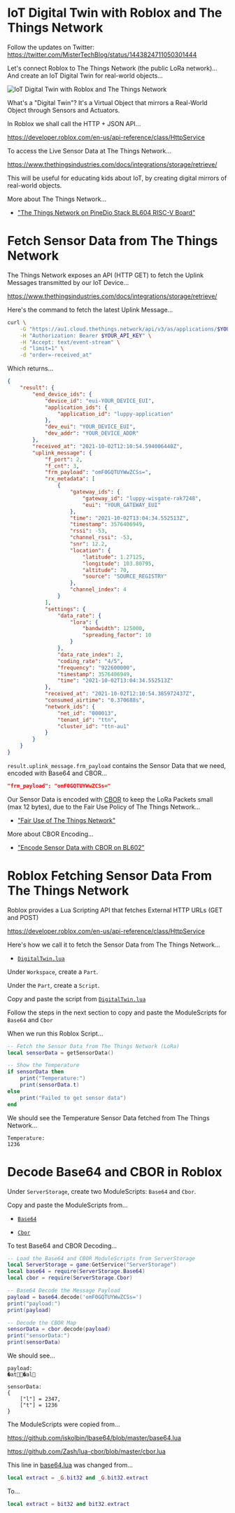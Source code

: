 # IoT Digital Twin with Roblox and The Things Network

Follow the updates on Twitter: https://twitter.com/MisterTechBlog/status/1443824711050301444

Let's connect Roblox to The Things Network (the public LoRa network)... And create an IoT Digital Twin for real-world objects...

![IoT Digital Twin with Roblox and The Things Network](https://lupyuen.github.io/images/digital-twin.jpg)

What's a "Digital Twin"? It's a Virtual Object that mirrors a Real-World Object through Sensors and Actuators.

In Roblox we shall call the HTTP + JSON API...

https://developer.roblox.com/en-us/api-reference/class/HttpService

To access the Live Sensor Data at The Things Network...

https://www.thethingsindustries.com/docs/integrations/storage/retrieve/

This will be useful for educating kids about IoT, by creating digital mirrors of real-world objects.

More about The Things Network...

-   ["The Things Network on PineDio Stack BL604 RISC-V Board"](https://lupyuen.github.io/articles/ttn)

# Fetch Sensor Data from The Things Network

The Things Network exposes an API (HTTP GET) to fetch the Uplink Messages transmitted by our IoT Device...

https://www.thethingsindustries.com/docs/integrations/storage/retrieve/

Here's the command to fetch the latest Uplink Message...

```bash
curl \
    -G "https://au1.cloud.thethings.network/api/v3/as/applications/$YOUR_APPLICATION_ID/packages/storage/uplink_message" \
    -H "Authorization: Bearer $YOUR_API_KEY" \
    -H "Accept: text/event-stream" \
    -d "limit=1" \
    -d "order=-received_at"
```

Which returns...

```json
{
    "result": {
        "end_device_ids": {
            "device_id": "eui-YOUR_DEVICE_EUI",
            "application_ids": {
                "application_id": "luppy-application"
            },
            "dev_eui": "YOUR_DEVICE_EUI",
            "dev_addr": "YOUR_DEVICE_ADDR"
        },
        "received_at": "2021-10-02T12:10:54.594006440Z",
        "uplink_message": {
            "f_port": 2,
            "f_cnt": 3,
            "frm_payload": "omF0GQTUYWwZCSs=",
            "rx_metadata": [
                {
                    "gateway_ids": {
                        "gateway_id": "luppy-wisgate-rak7248",
                        "eui": "YOUR_GATEWAY_EUI"
                    },
                    "time": "2021-10-02T13:04:34.552513Z",
                    "timestamp": 3576406949,
                    "rssi": -53,
                    "channel_rssi": -53,
                    "snr": 12.2,
                    "location": {
                        "latitude": 1.27125,
                        "longitude": 103.80795,
                        "altitude": 70,
                        "source": "SOURCE_REGISTRY"
                    },
                    "channel_index": 4
                }
            ],
            "settings": {
                "data_rate": {
                    "lora": {
                        "bandwidth": 125000,
                        "spreading_factor": 10
                    }
                },
                "data_rate_index": 2,
                "coding_rate": "4/5",
                "frequency": "922600000",
                "timestamp": 3576406949,
                "time": "2021-10-02T13:04:34.552513Z"
            },
            "received_at": "2021-10-02T12:10:54.385972437Z",
            "consumed_airtime": "0.370688s",
            "network_ids": {
                "net_id": "000013",
                "tenant_id": "ttn",
                "cluster_id": "ttn-au1"
            }
        }
    }
}
```

`result.uplink_message.frm_payload` contains the Sensor Data that we need, encoded with Base64 and CBOR...

```json
"frm_payload": "omF0GQTUYWwZCSs="
```

Our Sensor Data is encoded with [CBOR](https://en.wikipedia.org/wiki/CBOR) to keep the LoRa Packets small (max 12 bytes), due to the Fair Use Policy of The Things Network...

-   ["Fair Use of The Things Network"](https://lupyuen.github.io/articles/ttn#fair-use-of-the-things-network)

More about CBOR Encoding...

-   ["Encode Sensor Data with CBOR on BL602"](https://lupyuen.github.io/articles/cbor)

# Roblox Fetching Sensor Data From The Things Network

Roblox provides a Lua Scripting API that fetches External HTTP URLs (GET and POST)

https://developer.roblox.com/en-us/api-reference/class/HttpService

Here's how we call it to fetch the Sensor Data from The Things Network...

-   [`DigitalTwin.lua`](DigitalTwin.lua)

Under `Workspace`, create a `Part`.

Under the `Part`, create a `Script`.

Copy and paste the script from [`DigitalTwin.lua`](DigitalTwin.lua)

Follow the steps in the next section to copy and paste the ModuleScripts for `Base64` and `Cbor`

When we run this Roblox Script...

```lua
-- Fetch the Sensor Data from The Things Network (LoRa)
local sensorData = getSensorData()

-- Show the Temperature
if sensorData then
	print("Temperature:")
	print(sensorData.t)
else
	print("Failed to get sensor data")
end
```

We should see the Temperature Sensor Data fetched from The Things Network...

```text
Temperature:
1236
```

# Decode Base64 and CBOR in Roblox

Under `ServerStorage`, create two ModuleScripts: `Base64` and `Cbor`.

Copy and paste the ModuleScripts from...

-   [`Base64`](Base64.lua)

-   [`Cbor`](Cbor.lua)

To test Base64 and CBOR Decoding...

```lua
-- Load the Base64 and CBOR ModuleScripts from ServerStorage
local ServerStorage = game:GetService("ServerStorage")
local base64 = require(ServerStorage.Base64)
local cbor = require(ServerStorage.Cbor)

-- Base64 Decode the Message Payload
payload = base64.decode('omF0GQTUYWwZCSs=')
print("payload:")
print(payload)

-- Decode the CBOR Map
sensorData = cbor.decode(payload)
print("sensorData:")
print(sensorData)
```

We should see...

```text
payload:
�at�al

sensorData:
{
    ["l"] = 2347,
    ["t"] = 1236
}
```

The ModuleScripts were copied from...

https://github.com/iskolbin/lbase64/blob/master/base64.lua

https://github.com/Zash/lua-cbor/blob/master/cbor.lua

This line in [base64.lua](https://github.com/iskolbin/lbase64/blob/master/base64.lua) was changed from...

```lua
local extract = _G.bit32 and _G.bit32.extract
```

To...

```lua
local extract = bit32 and bit32.extract
```

